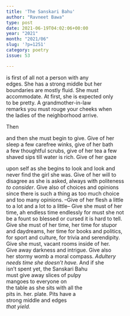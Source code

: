 ```yaml
---
title: 'The Sanskari Bahu'
author: "Ravneet Bawa"
type: post
date: 2021-06-19T04:02:06+00:00
year: "2021"
month: "2021/06"
slug: '?p=1251'
category: poetry
issue: 53

---
```

is first of all not a person with any  
edges. She has a strong middle but her  
boundaries are mostly fluid. She must  
accommodate. At first, she is expected only  
to be pretty. A grandmother-in-law  
remarks you must rouge your cheeks when  
the ladies of the neighborhood arrive.

Then

and then she must begin to give. Give of her  
sleep a few carefree winks, give of her bath  
a few thoughtful scrubs, give of her tea a few  
shaved sips till water is rich. Give of her gaze

upon self as she begins to look and look and  
never find the girl she was. Give of her will to  
disagree as she is asked, always with politeness  
_to consider_. Give also of choices and opinions  
since there is such a thing as too much choice  
and too many opinions. &#8211;Give of her flesh a little  
to a lot and a lot to a little&#8211; Give she must of her  
time, ah endless time endlessly for must she not  
be a fount so blessed or cursed it is hard to tell.  
Give she must of her time, her time for stupor  
and daydreams, her time for books and politics,  
for sport and culture, for trivia and serendipity.  
Give she must, vacant rooms inside of her.  
Give away darkness and intrigue. Give also  
her stormy womb a moral compass. _Adultery  
needs time she doesn’t have._ And if she  
isn’t spent yet, the Sanskari Bahu  
must give away slices of pulpy  
mangoes to everyone on  
the table as she sits with all the  
pits in. her. plate. Pits have a  
strong middle and edges  
_that yield._
